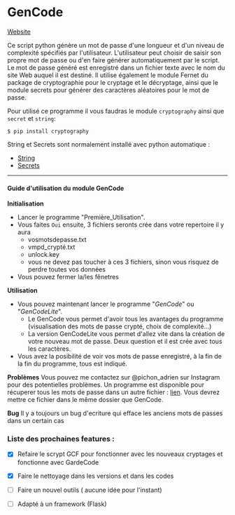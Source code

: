 # GenCode

[Website](##)


Ce script python génère un mot de passe d'une longueur et d'un niveau de complexité spécifiés par l'utilisateur. L'utilisateur peut choisir de saisir son propre mot de passe ou d'en faire générer automatiquement par le script. Le mot de passe généré est enregistré dans un fichier texte avec le nom du site Web auquel il est destiné. 
Il utilise également le module Fernet du package de cryptographie pour le cryptage et le décryptage, ainsi que le module secrets pour générer des caractères aléatoires pour le mot de passe.

Pour utilisé ce programme il vous faudras le module ``cryptography`` ainsi que ``secret`` et ``string``:

    $ pip install cryptography
String et Secrets sont normalement installé avec python automatique :
*    [String](https://docs.python.org/fr/3/library/string.html)
*    [Secrets](https://docs.python.org/3/library/secrets.html)

---
    
#### Guide d'utilisation du module GenCode

**Initialisation**
*   Lancer le programme "Première_Utilisation".
*   Vous faites ```Oui``` ensuite, 3 fichiers seronts crée dans votre repertoire il y aura 
    *   vosmotsdepasse.txt
    *   vmpd_crypté.txt
    *   unlock.key
    *   vous ne devez pas toucher à ces 3 fichiers, sinon vous risquez de perdre toutes vos données
*   Vous pouvez fermer la/les fênetres

**Utilisation**
*   Vous pouvez maintenant lancer le programme "*GenCode*" ou "*GenCodeLite*".
    *   Le GenCode vous permet d'avoir tous les avantages du programme (visualisation des mots de passe crypté, choix de     complexité...)
    *   La version GenCodeLite vous permet d'allez vite dans la création de votre nouveau mot de passe. Deux question et il     est crée avec tous les caractères.
* Vous avez la posibilité de voir vos mots de passe enregistré, à la fin de la fin du programme, tous est indiqué.

**Problèmes**
Vous pouvez me contactez sur @pichon_adrien sur Instagram pour des potentielles problèmes.
Un programme est disponible pour récuperer tous les mots de passe dans un autre fichier : [lien](https://www.mediafire.com/file/1wc63o3lwlnpz2q/Récupération.py/file).
Vous devrez mettre ce fichier dans le même dossier que GenCode.




**Bug**
Il y a toujours un bug d'ecriture qui efface les anciens mots de passes dans un certain cas



###  Liste des prochaines features :

- [x] Refaire le scrypt GCF pour fonctionner avec les nouveaux cryptages et fonctionne avec GardeCode
- [x] Faire le nettoyage dans les versions et dans les codes
- [ ] Faire un nouvel outils ( aucune idée pour l'instant)
- [ ] Adapté à un framework (Flask)


